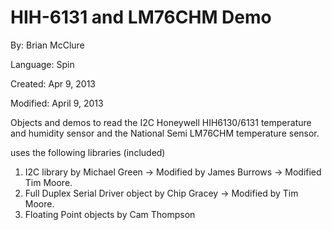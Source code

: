 # HIH-6131 and LM76CHM Demo

By: Brian McClure

Language: Spin

Created: Apr 9, 2013

Modified: April 9, 2013

Objects and demos to read the I2C Honeywell HIH6130/6131 temperature and humidity sensor and the National Semi LM76CHM temperature sensor.

uses the following libraries (included)

1.  I2C library by Michael Green -> Modified by James Burrows -> Modified Tim Moore.
2.  Full Duplex Serial Driver object by Chip Gracey -> Modified by Tim Moore.
3.  Floating Point objects by Cam Thompson

